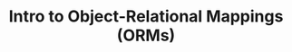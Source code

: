 ---
layout: module
title: "Intro to Object-Relational Mappings (ORMs)"
type: lecture
num: 23
draft: 1
start_date: 2025-04-14
slides:
    - title: "Intro to Object-Relational Mappings (ORMs)"
      type: slides
      draft: 1
      url: #
readings:
    - type: reading
      citation: >
        <a href="https://docs.sqlalchemy.org/en/20/orm/queryguide/index.html" target="_blank">SQL Alchemy Documentation</a>
      skim: 1
activities:
    - type: activity
      draft: 1
      title: SQL Alchemy & Object-Relational Mappings
      url: /activities/intro-sql-alchemy
---
